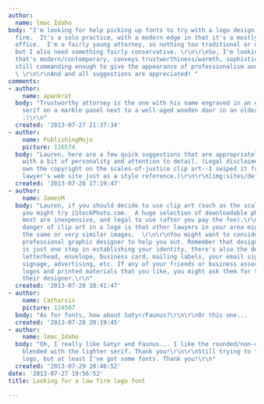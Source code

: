 ```yaml
---
author:
  name: lmac_Idaho
body: "I'm looking for help picking up fonts to try with a logo design for my law
  firm.  It's a solo practice, with a modern edge in that it's a mostly paperless
  office.  I'm a fairly young attorney, so nothing too traditional or old-school,
  but I also need something fairly conservative. \r\n\r\nSo, I'm looking for something
  that's modern/contemporary, conveys trustworthiness/warmth, sophistication and is
  still commanding enough to give the appearance of professionalism and knowledge.
  \ \r\n\r\nAnd and all suggestions are appreciated! "
comments:
- author:
    name: apankrat
  body: "Trustworthy attorney is the one with his name engraved in an elegant gold-plated
    serif on a marble panel next to a well-aged wooden door in an older part of town
    :)\r\n"
  created: '2013-07-27 21:37:34'
- author:
    name: PublishingMojo
    picture: 116574
  body: "Lauren, here are a few quick suggestions that are appropriately serious,
    with a bit of personality and attention to detail. (Legal disclaimer: I don't
    own the copyright on the scales-of-justice clip art--I swiped it from  another
    lawyer's web site just as a style reference.)\r\n\r\n[img:sites/default/files/old-images/LAWFIRM_4399.jpg]"
  created: '2013-07-28 17:19:47'
- author:
    name: JamesM
  body: "Lauren, if you should decide to use clip art (such as the scales of justice),
    you might try iStockPhoto.com.  A huge selection of downloadable photos and illustrations,
    most are inexpensive, and legal to use (after you pay the fee).\r\n\r\nBut one
    danger of clip art in a logo is that other lawyers in your area might be using
    the same or very similar images.  \r\n\r\nYou might want to consider getting a
    professional graphic designer to help you out. Remember that designing the logo
    is just one step in establishing your identity, there's also the design of your
    letterhead, envelope, business card, mailing labels, your email signature, website,
    signage, advertising, etc. If any of your friends or business associates have
    logos and printed materials that you like, you might ask them for the name of
    their designer.\r\n"
  created: '2013-07-28 18:41:47'
- author:
    name: Catharsis
    picture: 124507
  body: "As for fonts, how about Satyr/Faunus?\r\n\r\nOr this one...  :o)\r\n\r\nhttp://cdn.myfonts.net/s/aw/720x360/200/0/102415.jpg"
  created: '2013-07-28 20:19:45'
- author:
    name: lmac_Idaho
  body: "Oh, I really like Satyr and Faunus... I like the rounded/non-conventional
    blended with the lighter serif. Thank you!\r\n\r\nStill trying to figure out the
    logo, but at least I've got some fonts. Thank you!\r\n"
  created: '2013-07-29 20:46:52'
date: '2013-07-27 19:56:52'
title: Looking for a law firm logo font

---
```

